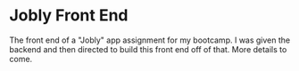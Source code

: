 # Jobly Front End

The front end of a "Jobly" app assignment for my bootcamp. I was given the backend and then directed to build this front end off of that. More details to come. 